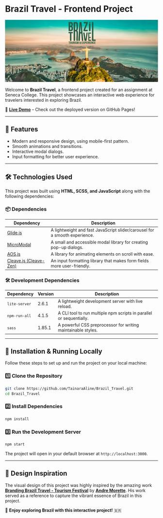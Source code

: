 # Brazil Travel - Frontend Project

[![Brazil Travel Banner](./banner.png)](https://tainaraaline.github.io/Brazil_Travel/)

Welcome to **Brazil Travel**, a frontend project created for an assignment at Seneca College. This project showcases an interactive web experience for travelers interested in exploring Brazil.

🔗 **[Live Demo](https://tainaraaline.github.io/Brazil_Travel/)** – Check out the deployed version on GitHub Pages!

---

## 🚀 Features

- Modern and responsive design, using mobile-first pattern.
- Smooth animations and transitions.
- Interactive modal dialogs.
- Input formatting for better user experience.

---

## 🛠️ Technologies Used

This project was built using **HTML, SCSS, and JavaScript** along with the following dependencies:

### 📦 Dependencies

| Dependency                                                   | Description                                                                |
| ------------------------------------------------------------ | -------------------------------------------------------------------------- |
| [Glide.js](https://glidejs.com/)                             | A lightweight and fast JavaScript slider/carousel for a smooth experience. |
| [MicroModal](https://micromodal.vercel.app/)                 | A small and accessible modal library for creating pop-up dialogs.          |
| [AOS.js](https://michalsnik.github.io/aos/)                  | A library for animating elements on scroll with ease.                      |
| [Cleave.js (Cleave-Zen)](https://nosir.github.io/cleave.js/) | An input formatting library that makes form fields more user-friendly.     |

### 🛠 Development Dependencies

| Dependency    | Version | Description                                                         |
| ------------- | ------- | ------------------------------------------------------------------- |
| `lite-server` | 2.6.1   | A lightweight development server with live reload.                  |
| `npm-run-all` | 4.1.5   | A CLI tool to run multiple npm scripts in parallel or sequentially. |
| `sass`        | 1.85.1  | A powerful CSS preprocessor for writing maintainable styles.        |

---

## 📌 Installation & Running Locally

Follow these steps to set up and run the project on your local machine:

### 1️⃣ Clone the Repository

```sh
git clone https://github.com/TainaraAline/Brazil_Travel.git
cd Brazil_Travel
```

### 2️⃣ Install Dependencies

```sh
npm install
```

### 3️⃣ Run the Development Server

```sh
npm start
```

The project will open in your default browser at `http://localhost:3000`.

---

## 🎨 Design Inspiration

The visual design of this project was highly inspired by the amazing work **[Branding Brazil Travel - Tourism Festival](https://www.behance.net/gallery/96319971/Branding-Brazil-Travel-Tourism-Festival?tracking_source=search_projects|brazil+travel&l=0)** by **[Andre Morette](https://www.behance.net/morette)**. His work served as a reference to capture the vibrant essence of Brazil in this project.

🚀 **Enjoy exploring Brazil with this interactive project!** 🇧🇷
